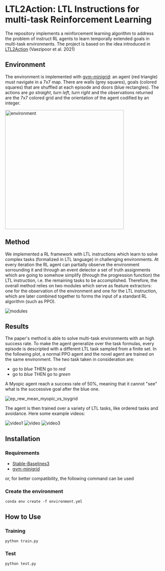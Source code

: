 


# LTL2Action: LTL Instructions for multi-task Reinforcement Learning 
The repository implements a reinforcement learning algorithm to address the problem of instruct RL agents to learn temporally extended goals in multi-task environments. The project is based on the idea introduced in [LTL2Action](https://arxiv.org/pdf/2102.06858.pdf) (Vaezipoor et al. 2021)


## Environment

The environment is implemented with [gym-minigrid](https://github.com/maximecb/gym-minigrid): an agent (red triangle) must navigate in a 7x7 map. There are walls (grey squares), goals (colored squares) that are shuffled at each episode and doors (blue rectangles). The actions are _go straight_, _turn left_, _turn right_ and the observations returned are the 7x7 colored grid and the orientation of the agent codified by an integer.

<img width="385" alt="environment" src="https://user-images.githubusercontent.com/5352494/126873012-34d20065-9460-47d1-a918-4942d1615780.png">




## Method


We implemented a RL framework with LTL instructions which learn to solve complex tasks (formalized in LTL language) in challenging environments. At every iteration the RL agent can partially observe the environment sorrounding it and through an event detector a set of truth assignments which are going to somehow simplify (through the progression function) the LTL instruction, i.e. the remaining tasks to be accomplished.
Therefore, the overall method relies on two modules which serve as feature extractors: one for the observation of the environment and one for the LTL instruction, which are later combined together to forms the input of a standard RL algorithm (such as PPO).

![modules](https://user-images.githubusercontent.com/5352494/126873306-a021856d-dcba-4398-aa12-b98494e99dfb.png)

## Results

The paper's method is able to solve multi-task environments with an high success rate.
To make the agent generalize over the task formulas, every episode is descripted with a different LTL task sampled from a finite set. 
In the following plot, a normal PPO agent and the novel agent are trained on the same environment.
The two task taken in consideration are: 

* go to *blue* THEN go to *red*
* go to *blue* THEN go to *green*

A Myopic agent reach a success rate of 50%, meaning that it cannot "see" what is the successive goal after the blue one.

![ep_rew_mean_myopic_vs_toygrid](https://user-images.githubusercontent.com/5352494/126873004-477d3ac6-ba73-407f-b703-4abf02b35e81.png)


The agent is then trained over a variety of LTL tasks, like ordered tasks and avoidance.
Here some example videos:



![video1](https://user-images.githubusercontent.com/5352494/126873213-fae51c10-ecf2-4f9f-b4f8-5488d383bb35.gif)
![video](https://user-images.githubusercontent.com/5352494/126873263-af3fb18c-b000-4f8c-bfb9-a863a1b96d9c.gif)
![video3](https://user-images.githubusercontent.com/5352494/126873276-48dca188-4817-4509-b9ab-6f821a94074f.gif)





## Installation

### Requirements
* [Stable-Baselines3](https://stable-baselines3.readthedocs.io/en/master/)
* [gym-minigrid](https://github.com/maximecb/gym-minigrid)

or, for better compatibility, the following command can be used

### Create the environment
```
conda env create -f environment.yml
```

## How to Use

### Training

```
python train.py
```

### Test

```
python test.py
```

